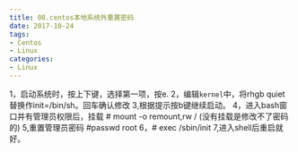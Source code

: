 ```yaml
---
title: 08.centos本地系统外重置密码
date: 2017-10-24
tags:
- Centos
- Linux
categories:
- Linux
---
```


1，启动系统时，按上下键，选择第一项，按e.
2，编辑`kernel`中，将rhgb quiet 替换作init=/bin/sh。回车确认修改
3,根据提示按b键继续启动。
4，进入bash窗口并有管理员权限后，挂载 # mount -o remount,rw / (没有挂载是修改不了密码的)
5,重置管理员密码 #passwd root
6，# exec /sbin/init
7,进入shell后重启就好。
<!-- more -->

